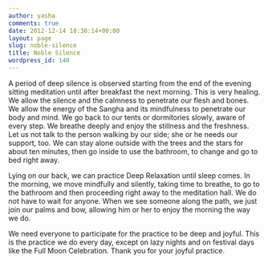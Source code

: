 ```yaml
---
author: yasha
comments: true
date: 2012-12-14 18:38:14+00:00
layout: page
slug: noble-silence
title: Noble Silence
wordpress_id: 140
---
```


A period of deep silence is observed starting from the end of the evening sitting meditation until after breakfast the next morning. This is very healing. We allow the silence and the calmness to penetrate our flesh and bones. We allow the energy of the Sangha and its mindfulness to penetrate our body and mind. We go back to our tents or dormitories slowly, aware of every step. We breathe deeply and enjoy the stillness and the freshness. Let us not talk to the person walking by our side; she or he needs our support, too. We can stay alone outside with the trees and the stars for about ten minutes, then go inside to use the bathroom, to change and go to bed right away.

Lying on our back, we can practice Deep Relaxation until sleep comes. In the morning, we move mindfully and silently, taking time to breathe, to go to the bathroom and then proceeding right away to the meditation hall. We do not have to wait for anyone. When we see someone along the path, we just join our palms and bow, allowing him or her to enjoy the morning the way we do.

We need everyone to participate for the practice to be deep and joyful. This is the practice we do every day, except on lazy nights and on festival days like the Full Moon Celebration. Thank you for your joyful practice.
